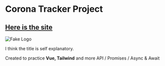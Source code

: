 # Corona Tracker Project

## [Here is the site](https://covidtrackerjp.netlify.app/)

![Fake Logo](https://cdn.discordapp.com/attachments/566003228647489554/989240079564279808/bluek-cropped.png)

I think the title is self explanatory. 

Created to practice **Vue, Tailwind** and more API / Promises / Async & Await
